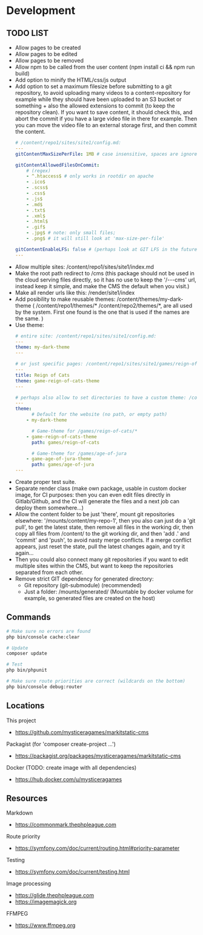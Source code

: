 # Development

## TODO LIST

- Allow pages to be created
- Allow pages to be edited
- Allow pages to be removed
- Allow npm to be called from the user content (npm install ci && npm run build)
- Add option to minify the HTML/css/js output
- Add option to set a maximum filesize before submitting to a git repository, to avoid uploading many videos to a content-repository for example while they should have been uploaded to an S3 bucket or something + also the allowed extensions to commit (to keep the repository clean). If you want to save content, it should check this, and abort the commit if you have a large video file in there for example. Then you can move the video file to an external storage first, and then commit the content.
    ```yaml
    # /content/repo1/sites/site1/config.md:
    ---
    gitContentMaxSizePerFile: 1MB # case insensitive, spaces are ignored: '5 kb', '6KB', '25MB', '2GB'
    
    gitContentAllowedFilesOnCommit:
        # (regex)
        - ^.htaccess$ # only works in rootdir on apache
        - .ico$
        - .scss$
        - .css$
        - .js$
        - .md$
        - .txt$
        - .xml$
        - .html$
        - .gif$
        - .jpg$ # note: only small files;
        - .png$ # it will still look at 'max-size-per-file'

    gitContentEnableLFS: false # (perhaps look at GIT LFS in the future, to just allow to push everything to the content directory!...)
    ---
    ```
- Allow multiple sites: /content/repo1/sites/site1/index.md
- Make the root path redirect to /cms (this package should not be used in the cloud serving files directly, so it has no use to keep the '/---cms' url, instead keep it simple, and make the CMS the default when you visit.)
- Make all render urls like this: /render/site1/index
- Add posibility to make reusable themes: /content/themes/my-dark-theme ( /content/repo1/themes/* /content/repo2/themes/*, are all used by the system. First one found is the one that is used if the names are the same. )
- Use theme:
    ```yaml
    # entire site: /content/repo1/sites/site1/config.md:
    ---
    theme: my-dark-theme
    ---

    # or just specific pages: /content/repo1/sites/site1/games/reign-of-cats/index.md
    ---
    title: Reign of Cats
    theme: game-reign-of-cats-theme
    ---

    # perhaps also allow to set directories to have a custom theme: /content/repo1/sites/site1/config.md:
    ---
    theme:
          # Default for the website (no path, or empty path)
        - my-dark-theme

          # Game-theme for /games/reign-of-cats/*
        - game-reign-of-cats-theme
          path: games/reign-of-cats

          # Game-theme for /games/age-of-jura
        - game-age-of-jura-theme
          path: games/age-of-jura
    ---

    ```
- Create proper test suite.
- Separate render class (make own package, usable in custom docker image, for CI purposes: then you can even edit files directly in Gitlab/Github, and the CI will generate the files and a next job can deploy them somewhere...)
- Allow the content folder to be just 'there', mount git repositories elsewhere: '/mounts/content/my-repo-1', then you also can just do a 'git pull', to get the latest state, then remove all files in the working dir, then copy all files from /content/ to the git working dir, and then 'add .' and 'commit' and 'push', to avoid nasty merge conflicts. If a merge conflict appears, just reset the state, pull the latest changes again, and try it again...
- Then you could also connect many git repositories if you want to edit multiple sites within the CMS, but want to keep the repositories separated from each other.
- Remove strict GIT dependency for generated directory:
    - Git repository (git-submodule) (recommended)
    - Just a folder: /mounts/generated/ (Mountable by docker volume for example, so generated files are created on the host)

## Commands

```bash
# Make sure no errors are found
php bin/console cache:clear

# Update
composer update

# Test
php bin/phpunit

# Make sure route priorities are correct (wildcards on the bottom)
php bin/console debug:router
```

## Locations

This project
- https://github.com/mysticeragames/markitstatic-cms

Packagist (for 'composer create-project ...')
- https://packagist.org/packages/mysticeragames/markitstatic-cms

Docker (TODO: create image with all dependencies)
- https://hub.docker.com/u/mysticeragames

## Resources

Markdown
- https://commonmark.thephpleague.com

Route priority
- https://symfony.com/doc/current/routing.html#priority-parameter

Testing
- https://symfony.com/doc/current/testing.html

Image processing

- https://glide.thephpleague.com
- https://imagemagick.org

FFMPEG

- https://www.ffmpeg.org

